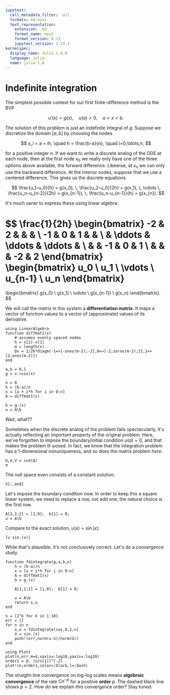```yaml
---
jupytext:
  cell_metadata_filter: -all
  formats: md:myst
  text_representation:
    extension: .md
    format_name: myst
    format_version: 0.13
    jupytext_version: 1.14.1
kernelspec:
  display_name: Julia 1.8.0
  language: julia
  name: julia-1.8
---
```


# Indefinite integration

The simplest possible context for our first finite-difference method is the BVP

$$
u'(x) = g(x), \quad u(a)=0, \quad a < x < b. 
$$

The solution of this problem is just an indefinite integral of $g$. Suppose we discretize the domain $[a,b]$ by choosing the nodes

$$
x_i = a + ih, \quad h = \frac{b-a}{n}, \quad i=0,\ldots,n,
$$

for a positive integer $n$. If we want to write a discrete analog of the ODE at each node, then at the first node $x_0$ we really only have one of the three options above available, the forward difference. Likewise, at $x_n$ we can only use the backward difference. At the interior nodes, suppose that we use a centered difference. This gives us the discrete equations

$$
\frac{u_1-u_0}{h} = g(x_0), \, \frac{u_2-u_0}{2h} = g(x_1), \, \cdots \, \frac{u_n-u_{n-2}}{2h} = g(x_{n-1}),  \, \frac{u_n-u_{n-1}}{h} = g(x_{n}). 
$$

It's much saner to express these using linear algebra:

$$
\frac{1}{2h}
\begin{bmatrix} 
-2 & 2 & & & \\ 
-1 & 0 & 1 & & \\ 
& \ddots & \ddots & \ddots  & \\ 
& & -1 & 0 & 1 \\ 
& & & -2 & 2 
\end{bmatrix} 
\begin{bmatrix} u_0 \\ u_1 \\ \vdots \\ u_{n-1} \\ u_n   \end{bmatrix}
= 
\begin{bmatrix} g(x_0) \\ g(x_1) \\ \vdots \\ g(x_{n-1}) \\ g(x_n)   \end{bmatrix}. 
$$

We will call the matrix in this system a **differentiation matrix**. It maps a vector of function values to a vector of (approximate) values of its derivative.

```{code-cell}
using LinearAlgebra
function diffmat1(x)
    # assumes evenly spaced nodes
    h = x[2]-x[1]
    m = length(x)
    Dx = 1/2h*diagm(-1=>[-ones(m-2);-2],0=>[-2;zeros(m-2);2],1=>[2;ones(m-2)])
end

a,b = 0,1
g = x->cos(x)

n = 8
h = (b-a)/n
x = [a + i*h for i in 0:n]
A = diffmat1(x)
```

```{code-cell}
b = g.(x)
u = A\b
```

Wait, what??

Sometimes when the discrete analog of the problem fails spectacularly, it's actually reflecting an important property of the original problem. Here, we've forgotten to impose the boundary/initial condition $u(a)=0$, and that makes the problem ill-posed. In fact, we know that the integration problem has a 1-dimensional nonuniqueness, and so does the matrix problem here:

```{code-cell}
U,σ,V = svd(A)
σ
```

The null space even consists of a constant solution:

```{code-cell}
V[:,end]
```

Let's impose the boundary condition now. In order to keep this a square linear system, we need to replace a row, not add one; the natural choice is the first row.

```{code-cell}
A[1,1:2] = [1,0];  b[1] = 0;
u = A\b 
```

Compare to the exact solution, $u(x)=\sin(x)$:

```{code-cell}
[u sin.(x)]
```

While that's plausible, it's not conclusively correct. Let's do a convergence study.

```{code-cell}
function fdintegrate(g,a,b,n)
    h = (b-a)/n
    x = [a + i*h for i in 0:n]
    A = diffmat1(x)
    b = g.(x)

    A[1,1:2] = [1,0];  b[1] = 0;
    
    u = A\b 
    return x,u
end

n = [2^k for k in 1:10]
err = []
for n in n
    x,u = fdintegrate(cos,0,1,n)
    û = sin.(x)
    push!(err,norm(u-û)/norm(û))
end

using Plots
plot(n,err,m=4,xaxis=:log10,yaxis=:log10)
order1 = @. (n/n[1])^(-2)
plot!(n,order1,color=:black,l=:dash)
```

The straight-line convergence on log-log scales means **algebraic convergence** of the rate $C n^{-p}$ for a positive **order** $p$. The dashed black line shows $p=2$. How do we explain this convergence order? Stay tuned.
